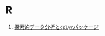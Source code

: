 # R

1. <a href = "https://github.com/alice0619/datascience/blob/master/R/eda_with_dplyr.Rmd">探索的データ分析と`dplyr`パッケージ</a>
